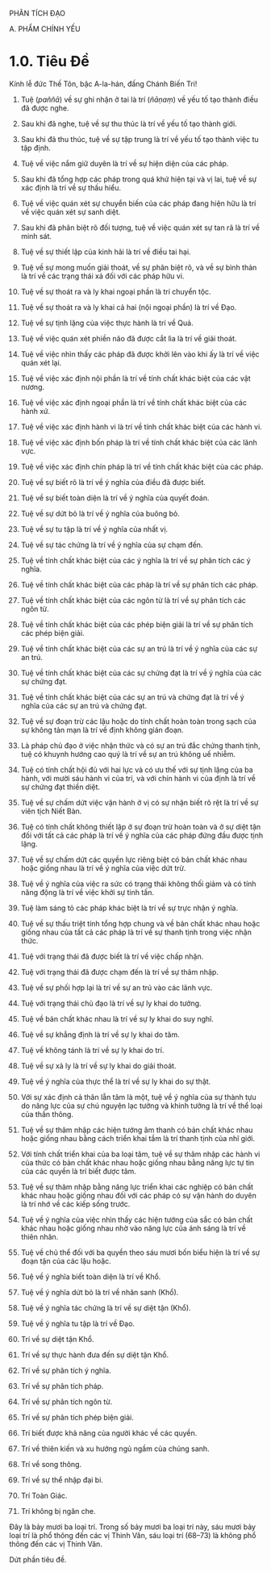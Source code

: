PHÂN TÍCH ĐẠO

A. PHẨM CHÍNH YẾU

# 1.0. Tiêu Đề

Kính lễ đức Thế Tôn, bậc A-la-hán, đấng Chánh Biến Tri!

1. Tuệ (_paññā_) về sự ghi nhận ở tai là trí (_ñāṇaṃ_) về yếu tố tạo thành điều đã được nghe.

2. Sau khi đã nghe, tuệ về sự thu thúc là trí về yếu tố tạo thành giới.

3. Sau khi đã thu thúc, tuệ về sự tập trung là trí về yếu tố tạo thành việc tu tập định.

4. Tuệ về việc nắm giữ duyên là trí về sự hiện diện của các pháp.

5. Sau khi đã tổng hợp các pháp trong quá khứ hiện tại và vị lai, tuệ về sự xác định là trí về sự thấu hiểu.

6. Tuệ về việc quán xét sự chuyển biến của các pháp đang hiện hữu là trí về việc quán xét sự sanh diệt.

7. Sau khi đã phân biệt rõ đối tượng, tuệ về việc quán xét sự tan rã là trí về minh sát.

8. Tuệ về sự thiết lập của kinh hãi là trí về điều tai hại.

9. Tuệ về sự mong muốn giải thoát, về sự phân biệt rõ, và về sự bình thản là trí về các trạng thái xả đối với các pháp hữu vi.

10. Tuệ về sự thoát ra và ly khai ngoại phần là trí chuyển tộc.

11. Tuệ về sự thoát ra và ly khai cả hai (nội ngoại phần) là trí về Đạo.

12. Tuệ về sự tịnh lặng của việc thực hành là trí về Quả.

13. Tuệ về việc quán xét phiền não đã được cắt lìa là trí về giải thoát.

14. Tuệ về việc nhìn thấy các pháp đã được khởi lên vào khi ấy là trí về việc quán xét lại.

15. Tuệ về việc xác định nội phần là trí về tính chất khác biệt của các vật nương.

16. Tuệ về việc xác định ngoại phần là trí về tính chất khác biệt của các hành xứ.

17. Tuệ về việc xác định hành vi là trí về tính chất khác biệt của các hành vi.

18. Tuệ về việc xác định bốn pháp là trí về tính chất khác biệt của các lãnh vực.

19. Tuệ về việc xác định chín pháp là trí về tính chất khác biệt của các pháp.

20. Tuệ về sự biết rõ là trí về ý nghĩa của điều đã được biết.

21. Tuệ về sự biết toàn diện là trí về ý nghĩa của quyết đoán.

22. Tuệ về sự dứt bỏ là trí về ý nghĩa của buông bỏ.

23. Tuệ về sự tu tập là trí về ý nghĩa của nhất vị.

24. Tuệ về sự tác chứng là trí về ý nghĩa của sự chạm đến.

25. Tuệ về tính chất khác biệt của các ý nghĩa là trí về sự phân tích các ý nghĩa.

26. Tuệ về tính chất khác biệt của các pháp là trí về sự phân tích các pháp.

27. Tuệ về tính chất khác biệt của các ngôn từ là trí về sự phân tích các ngôn từ.

28. Tuệ về tính chất khác biệt của các phép biện giải là trí về sự phân tích các phép biện giải.

29. Tuệ về tính chất khác biệt của các sự an trú là trí về ý nghĩa của các sự an trú.

30. Tuệ về tính chất khác biệt của các sự chứng đạt là trí về ý nghĩa của các sự chứng đạt.

31. Tuệ về tính chất khác biệt của các sự an trú và chứng đạt là trí về ý nghĩa của các sự an trú và chứng đạt.

32. Tuệ về sự đoạn trừ các lậu hoặc do tính chất hoàn toàn trong sạch của sự không tản mạn là trí về định không gián đoạn.

33. Là pháp chủ đạo ở việc nhận thức và có sự an trú đắc chứng thanh tịnh, tuệ có khuynh hướng cao quý là trí về sự an trú không uế nhiễm.

34. Tuệ có tính chất hội đủ với hai lực và có ưu thế với sự tịnh lặng của ba hành, với mười sáu hành vi của trí, và với chín hành vi của định là trí về sự chứng đạt thiền diệt.

35. Tuệ về sự chấm dứt việc vận hành ở vị có sự nhận biết rõ rệt là trí về sự viên tịch Niết Bàn.

36. Tuệ có tính chất không thiết lập ở sự đoạn trừ hoàn toàn và ở sự diệt tận đối với tất cả các pháp là trí về ý nghĩa của các pháp đứng đầu được tịnh lặng.

37. Tuệ về sự chấm dứt các quyền lực riêng biệt có bản chất khác nhau hoặc giống nhau là trí về ý nghĩa của việc dứt trừ.

38. Tuệ về ý nghĩa của việc ra sức có trạng thái không thối giảm và có tính năng động là trí về việc khởi sự tinh tấn.

39. Tuệ làm sáng tỏ các pháp khác biệt là trí về sự trực nhận ý nghĩa.

40. Tuệ về sự thấu triệt tính tổng hợp chung và về bản chất khác nhau hoặc giống nhau của tất cả các pháp là trí về sự thanh tịnh trong việc nhận thức.

41. Tuệ với trạng thái đã được biết là trí về việc chấp nhận.

42. Tuệ với trạng thái đã được chạm đến là trí về sự thâm nhập.

43. Tuệ về sự phối hợp lại là trí về sự an trú vào các lãnh vực.

44. Tuệ với trạng thái chủ đạo là trí về sự ly khai do tưởng.

45. Tuệ về bản chất khác nhau là trí về sự ly khai do suy nghĩ.

46. Tuệ về sự khẳng định là trí về sự ly khai do tâm.

47. Tuệ về không tánh là trí về sự ly khai do trí.

48. Tuệ về sự xả ly là trí về sự ly khai do giải thoát.

49. Tuệ về ý nghĩa của thực thể là trí về sự ly khai do sự thật.

50. Với sự xác định cả thân lẫn tâm là một, tuệ về ý nghĩa của sự thành tựu do năng lực của sự chú nguyện lạc tưởng và khinh tưởng là trí về thể loại của thần thông.

51. Tuệ về sự thâm nhập các hiện tướng âm thanh có bản chất khác nhau hoặc giống nhau bằng cách triển khai tầm là trí thanh tịnh của nhĩ giới.

52. Với tính chất triển khai của ba loại tâm, tuệ về sự thâm nhập các hành vi của thức có bản chất khác nhau hoặc giống nhau bằng năng lực tự tin của các quyền là trí biết được tâm.

53. Tuệ về sự thâm nhập bằng năng lực triển khai các nghiệp có bản chất khác nhau hoặc giống nhau đối với các pháp có sự vận hành do duyên là trí nhớ về các kiếp sống trước.

54. Tuệ về ý nghĩa của việc nhìn thấy các hiện tướng của sắc có bản chất khác nhau hoặc giống nhau nhờ vào năng lực của ánh sáng là trí về thiên nhãn.

55. Tuệ về chủ thể đối với ba quyền theo sáu mươi bốn biểu hiện là trí về sự đoạn tận của các lậu hoặc.

56. Tuệ về ý nghĩa biết toàn diện là trí về Khổ.

57. Tuệ về ý nghĩa dứt bỏ là trí về nhân sanh (Khổ).

58. Tuệ về ý nghĩa tác chứng là trí về sự diệt tận (Khổ).

59. Tuệ về ý nghĩa tu tập là trí về Đạo.

62. Trí về sự diệt tận Khổ.

63. Trí về sự thực hành đưa đến sự diệt tận Khổ.

64. Trí về sự phân tích ý nghĩa.

65. Trí về sự phân tích pháp.

66. Trí về sự phân tích ngôn từ.

67. Trí về sự phân tích phép biện giải.

68. Trí biết được khả năng của người khác về các quyền.

69. Trí về thiên kiến và xu hướng ngủ ngầm của chúng sanh.

70. Trí về song thông.

71. Trí về sự thể nhập đại bi.

72. Trí Toàn Giác.

73. Trí không bị ngăn che.

Đây là bảy mươi ba loại trí. Trong số bảy mươi ba loại trí này, sáu mươi bảy loại trí là phổ thông đến các vị Thinh Văn, sáu loại trí (68–73) là không phổ thông đến các vị Thinh Văn.

Dứt phần tiêu đề.
